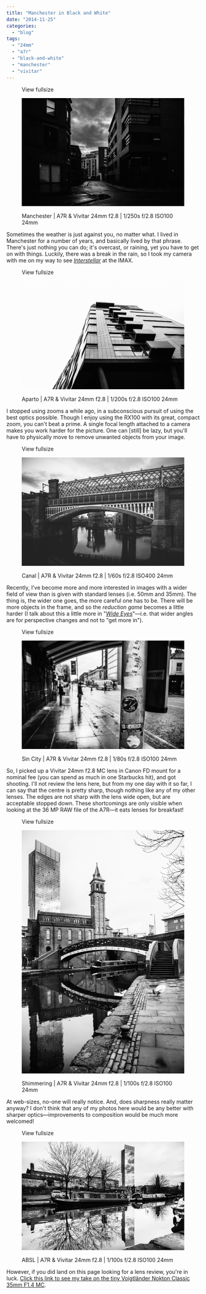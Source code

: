 ```yaml
---
title: "Manchester in Black and White"
date: "2014-11-25"
categories: 
  - "blog"
tags: 
  - "24mm"
  - "a7r"
  - "black-and-white"
  - "manchester"
  - "vivitar"
---
```


<figure>

View fullsize

![Manchester | A7R &amp; Vivitar 24mm f2.8 |&nbsp;1/250s f/2.8 ISO100 24mm&nbsp;](/assets/images/720d3-image-asset.jpeg)

<figcaption>



Manchester | A7R & Vivitar 24mm f2.8 | 1/250s f/2.8 ISO100 24mm 





</figcaption>



</figure>

Sometimes the weather is just against you, no matter what. I lived in Manchester for a number of years, and basically lived by that phrase. There's just nothing you can do; it's overcast, or raining, yet you have to get on with things. Luckily, there was a break in the rain, so I took my camera with me on my way to see [_Interstellar_](http://www.imdb.com/title/tt0816692/) at the IMAX.

<figure>

View fullsize

![Aparto | A7R &amp; Vivitar 24mm f2.8 |&nbsp;1/200s f/2.8 ISO100 24mm](/assets/images/a7232-image-asset.jpeg)

<figcaption>



Aparto | A7R & Vivitar 24mm f2.8 | 1/200s f/2.8 ISO100 24mm





</figcaption>



</figure>

I stopped using zooms a while ago, in a subconscious pursuit of using the best optics possible. Though I enjoy using the RX100 with its great, compact zoom, you can't beat a prime. A single focal length attached to a camera makes you work harder for the picture. One can \[still\] be lazy, but you'll have to physically move to remove unwanted objects from your image.

<figure>

View fullsize

![Canal | A7R &amp; Vivitar 24mm f2.8 |&nbsp;1/60s f/2.8 ISO400 24mm&nbsp;](/assets/images/2172e-image-asset.jpeg)

<figcaption>



Canal | A7R & Vivitar 24mm f2.8 | 1/60s f/2.8 ISO400 24mm 





</figcaption>



</figure>

Recently, I've become more and more interested in images with a wider field of view than is given with standard lenses (i.e. 50mm and 35mm). The thing is, the wider one goes, the more careful one has to be. There will be more objects in the frame, and so the _reduction game_ becomes a little harder (I talk about this a little more in "[_Wide Eyes_](http://www.martinirwinphotography.com/myblog/wide-eyes)"—i.e. that wider angles are for perspective changes and not to "get more in").

<figure>

View fullsize

![Sin City | A7R &amp; Vivitar 24mm f2.8 |&nbsp;1/80s f/2.8 ISO100 24mm](/assets/images/9acf1-image-asset.jpeg)

<figcaption>



Sin City | A7R & Vivitar 24mm f2.8 | 1/80s f/2.8 ISO100 24mm





</figcaption>



</figure>

So, I picked up a Vivitar 24mm f2.8 MC lens in Canon FD mount for a nominal fee (you can spend as much in one Starbucks hit), and got shooting. I'll not review the lens here, but from my one day with it so far, I can say that the centre is pretty sharp, though nothing like any of my other lenses. The edges are not sharp with the lens wide open, but are acceptable stopped down. These shortcomings are only visible when looking at the 36 MP RAW file of the A7R—it eats lenses for breakfast!

<figure>

View fullsize

![Shimmering | A7R &amp; Vivitar 24mm f2.8 |&nbsp;1/100s f/2.8 ISO100 24mm](/assets/images/e4252-image-asset.jpeg)

<figcaption>



Shimmering | A7R & Vivitar 24mm f2.8 | 1/100s f/2.8 ISO100 24mm





</figcaption>



</figure>

At web-sizes, no-one will really notice. And, does sharpness really matter anyway? I don't think that any of my photos here would be any better with sharper optics—improvements to composition would be much more welcomed!

<figure>

View fullsize

![ABSL |&nbsp;A7R &amp; Vivitar 24mm f2.8&nbsp;|&nbsp;1/100s f/2.8 ISO100 24mm](/assets/images/cb280-20141122-dsc02487-ilce-7r.jpg)

<figcaption>



ABSL | A7R & Vivitar 24mm f2.8 | 1/100s f/2.8 ISO100 24mm





</figcaption>



</figure>

However, if you did land on this page looking for a lens review, you're in luck. [Click this link to see my take on the tiny Voigtländer Nokton Classic 35mm F1.4 MC](http://www.martinirwinphotography.com/reviews/voigtlnder-nokton-classic-35mm-f14-review).
